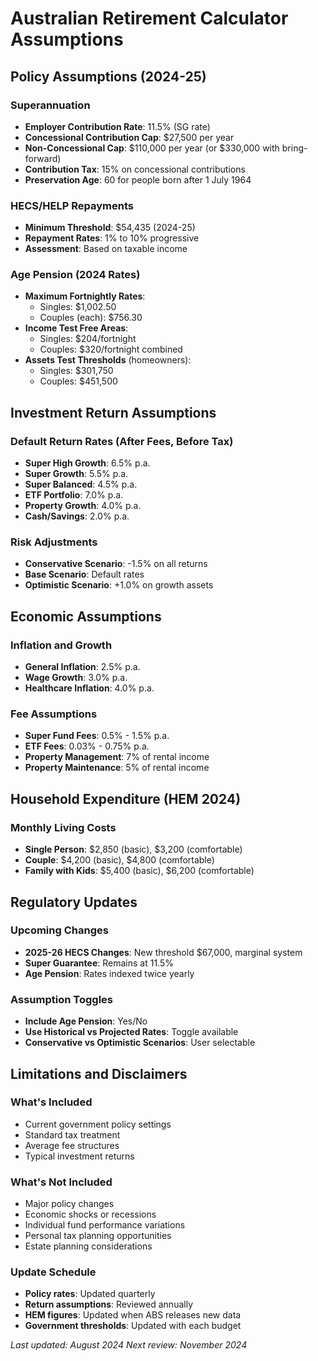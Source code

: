 # Australian Retirement Calculator Assumptions

## Policy Assumptions (2024-25)

### Superannuation
- **Employer Contribution Rate**: 11.5% (SG rate)
- **Concessional Contribution Cap**: $27,500 per year
- **Non-Concessional Cap**: $110,000 per year (or $330,000 with bring-forward)
- **Contribution Tax**: 15% on concessional contributions
- **Preservation Age**: 60 for people born after 1 July 1964

### HECS/HELP Repayments
- **Minimum Threshold**: $54,435 (2024-25)
- **Repayment Rates**: 1% to 10% progressive
- **Assessment**: Based on taxable income

### Age Pension (2024 Rates)
- **Maximum Fortnightly Rates**:
  - Singles: $1,002.50
  - Couples (each): $756.30
- **Income Test Free Areas**:
  - Singles: $204/fortnight
  - Couples: $320/fortnight combined
- **Assets Test Thresholds** (homeowners):
  - Singles: $301,750
  - Couples: $451,500

## Investment Return Assumptions

### Default Return Rates (After Fees, Before Tax)
- **Super High Growth**: 6.5% p.a.
- **Super Growth**: 5.5% p.a.
- **Super Balanced**: 4.5% p.a.
- **ETF Portfolio**: 7.0% p.a.
- **Property Growth**: 4.0% p.a.
- **Cash/Savings**: 2.0% p.a.

### Risk Adjustments
- **Conservative Scenario**: -1.5% on all returns
- **Base Scenario**: Default rates
- **Optimistic Scenario**: +1.0% on growth assets

## Economic Assumptions

### Inflation and Growth
- **General Inflation**: 2.5% p.a.
- **Wage Growth**: 3.0% p.a.
- **Healthcare Inflation**: 4.0% p.a.

### Fee Assumptions
- **Super Fund Fees**: 0.5% - 1.5% p.a.
- **ETF Fees**: 0.03% - 0.75% p.a.
- **Property Management**: 7% of rental income
- **Property Maintenance**: 5% of rental income

## Household Expenditure (HEM 2024)

### Monthly Living Costs
- **Single Person**: $2,850 (basic), $3,200 (comfortable)
- **Couple**: $4,200 (basic), $4,800 (comfortable)
- **Family with Kids**: $5,400 (basic), $6,200 (comfortable)

## Regulatory Updates

### Upcoming Changes
- **2025-26 HECS Changes**: New threshold $67,000, marginal system
- **Super Guarantee**: Remains at 11.5%
- **Age Pension**: Rates indexed twice yearly

### Assumption Toggles
- **Include Age Pension**: Yes/No
- **Use Historical vs Projected Rates**: Toggle available
- **Conservative vs Optimistic Scenarios**: User selectable

## Limitations and Disclaimers

### What's Included
- Current government policy settings
- Standard tax treatment
- Average fee structures
- Typical investment returns

### What's Not Included
- Major policy changes
- Economic shocks or recessions
- Individual fund performance variations
- Personal tax planning opportunities
- Estate planning considerations

### Update Schedule
- **Policy rates**: Updated quarterly
- **Return assumptions**: Reviewed annually
- **HEM figures**: Updated when ABS releases new data
- **Government thresholds**: Updated with each budget

*Last updated: August 2024*
*Next review: November 2024*